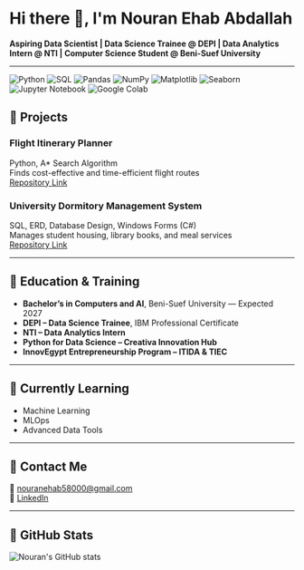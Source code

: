 # Hi there 👋, I'm Nouran Ehab Abdallah

**Aspiring Data Scientist | Data Science Trainee @ DEPI | Data Analytics Intern @ NTI | Computer Science Student @ Beni-Suef University**

---

![Python](https://img.shields.io/badge/Python-306998?style=for-the-badge&logo=python&logoColor=white)
![SQL](https://img.shields.io/badge/SQL-00758F?style=for-the-badge&logo=mysql&logoColor=white)
![Pandas](https://img.shields.io/badge/Pandas-150458?style=for-the-badge&logo=pandas&logoColor=white)
![NumPy](https://img.shields.io/badge/NumPy-013243?style=for-the-badge&logo=numpy&logoColor=white)
![Matplotlib](https://img.shields.io/badge/Matplotlib-11557C?style=for-the-badge&logo=matplotlib&logoColor=white)
![Seaborn](https://img.shields.io/badge/Seaborn-4C72B0?style=for-the-badge&logo=seaborn&logoColor=white)
![Jupyter Notebook](https://img.shields.io/badge/Jupyter-Notebook-F37626?style=for-the-badge&logo=jupyter&logoColor=white)
![Google Colab](https://img.shields.io/badge/Google%20Colab-FF6F00?style=for-the-badge&logo=googlecolab&logoColor=white)


## 🔹 Projects

### Flight Itinerary Planner
Python, A* Search Algorithm  
Finds cost-effective and time-efficient flight routes  
[Repository Link](https://github.com/nouranehababdallah1/Flight-Itinerary-Planner)

### University Dormitory Management System
SQL, ERD, Database Design, Windows Forms (C#)  
Manages student housing, library books, and meal services  
[Repository Link](https://github.com/nouranehababdallah1/University-Dormitory-Management-System)

---

## 🔹 Education & Training

- **Bachelor’s in Computers and AI**, Beni-Suef University — Expected 2027  
- **DEPI – Data Science Trainee**, IBM Professional Certificate  
- **NTI – Data Analytics Intern**  
- **Python for Data Science – Creativa Innovation Hub**  
- **InnovEgypt Entrepreneurship Program – ITIDA & TIEC**

---

## 🔹 Currently Learning

- Machine Learning  
- MLOps  
- Advanced Data Tools

---

## 🔹 Contact Me

📧 nouranehab58000@gmail.com  
🔗 [LinkedIn](https://www.linkedin.com/in/nouran-ehab/)

---

## 🔹 GitHub Stats

![Nouran's GitHub stats](https://github-readme-stats.vercel.app/api?username=nouranehababdallah1&show_icons=true&theme=radical)
